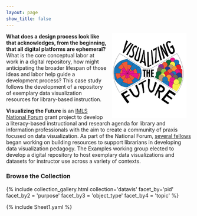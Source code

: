 ```yaml
---
layout: page
show_title: false
---
```


<p>
  <img style="padding: 0 15px; float: right;" src="logo_large.png" width="40%" />
</p>

__What does a design process look like that acknowledges, from the beginning, that all digital platforms are ephemeral?__ What is the core conceptual labor at work in a digital repository, how might anticipating the broader lifespan of those ideas and labor help guide a development process? This case study follows the development of a repository of exemplary data visualization resources for library-based instruction.

__Visualizing the Future__ is an [IMLS National Forum](https://www.imls.gov/grants/available/national-leadership-grants-libraries) grant project to develop a literacy-based instructional and research agenda for library and information professionals with the aim to create a community of praxis focused on data visualization. As part of the National Forum, [several fellows](https://visualizingthefuture.github.io/fellows/) began working on building resources to support librarians in developing data visualization pedagogy. The Examples working group elected to develop a digital repository to host exemplary data visualizations and datasets for instructor use across a variety of contexts.



### Browse the Collection

<!--
Do not change the first facet_by, but you can change the specific for any thereafter.
You can add more facets by adding additional arguments to the collection_gallery.html file.
-->
{% include collection_gallery.html collection='datavis' 
        facet_by='pid'
        facet_by2 = 'purpose' 
        facet_by3 = 'object_type'
        facet_by4 = 'topic'
        %}
      


{% include Sheet1.yaml %}